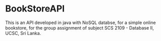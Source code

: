 # BookStoreAPI
This is an API developed in java with NoSQL databse, for a simple online bookstore, for the group assignment of subject SCS 2109 - Database II, UCSC, Sri Lanka.
